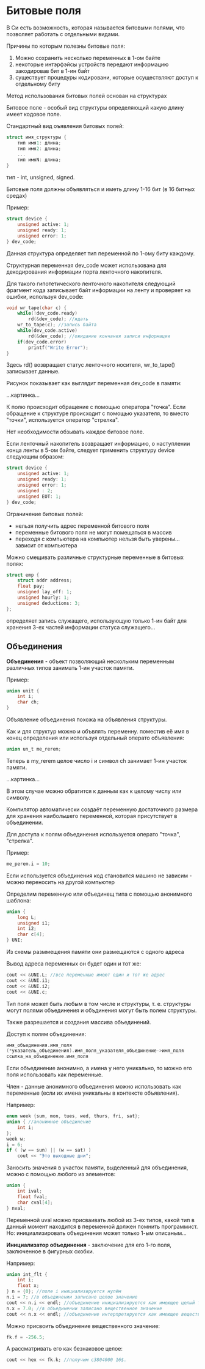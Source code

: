 # Битовые поля

В Си есть возможность, которая называется битовыми полями, что позволяет работать с отдельными видами.

Причины по которым полезны битовые поля:

1) Можно сохранить несколько переменных в 1-ом байте
2) некоторые интэрфэйсы устройств передают информацию закодировав бит в 1-ин байт
3) существует процедуры кодировани, которые осуществляют доступ к отдельному биту

Метод использования битовых полей основан на структурах

Битовое поле - особый вид структуры определяющий какую длину имеет кодовое поле.

Стандартный вид оъявления битовых полей:

```c
struct имя_структуры {
    тип имя1: длина;
    тип имя2: длина;
    ...
    тип имяN: длина;
}
```

тип - int, unsigned, signed.

Битовые поля должны объявляться и иметь длину 1-16 бит (в 16 битных средах)

Пример:

```c
struct device {
    unsigned active: 1;
    unsigned ready: 1;
    unsigned error: 1;
} dev_code;
```

Данная структура определяет тип переменной по 1-ому биту каждому.

Структурная переменная dev_code может использована для декодирования информации порта ленточного накопителя.

Для такого гипотетического ленточного накопителя следующий фрагмент кода записывает байт информации на ленту и проверяет на ошибки, используя dev_code:

```c
void wr_tape(char c) {
    while(!dev_code.ready)
        rd(&dev_code); //ждать
    wr_to_tape(c); //запись байта
    while(dev_code.active)
        rd(&dev_code); //ожидание кончания записи информации
    if(dev_code.error)
        printf("Write Error");
}
```

Здесь rd() возвращает статус ленточного носителя, wr_to_tape() записывает данные.

Рисунок показывает как выглядит переменная dev_code в памяти:

...картинка...

К полю происходит обращение с помощью оператора "точка". Если обращение к структуре происходит с помощью указателя, то вместо "точки", используется оператор "стрелка".

Нет необходимости обзывать каждое битовое поле.

Если ленточный накопитель возвращает информацию, о наступлении конца ленты в 5-ом байте, следует применить структуру device следующим образом:

```c
struct device {
    unsigned active: 1;
    unsigned ready: 1;
    unsigned error: 1;
    unsigned : 2;
    unsigned EOT: 1;
} dev_code;
```

Ограничение битовых полей:

- нельзя получить адрес переменной битового поля
- переменные битового поля не могут помещаться в массив
- переходя с компьютера на компьютер нельзя быть уверены... зависит от компьютера

Можно смещивать различные структурные переменные в битовых полях:

```c
struct emp {
    struct addr address;
    float pay;
    unsigned lay_off: 1;
    unsigned hourly: 1;
    unsigned deductions: 3;
};
```

определяет запись служащего, использующую только 1-ин байт для хранения 3-ех частей информации статуса служащего...

## Объединения

**Объединения** - объект позволяющий нескольким переменным различных типов занимать 1-ин участок памяти.

Пример:

```c
union unit {
    int i;
    char ch;
}
```

Объявление объединения похожа на объявления структуры.

Как и для структур можно и объвлять переменну. поместив её имя в конец определения или используя отдельный операто объявления:

```c
union un_t me_rerem;
```

Теперь в my_rerem целое число i и символ ch занимает 1-ин участок памяти.

...картинка...

В этом случае можно обратится к данным как к целому числу или символу.

Компилятор автоматически создаёт переменную достаточного размера для хранения наибольшего переменной, которая присутствует в объединении.

Для доступа к полям объединения используется операто "точка", "стрелка".

Пример:

```c
me_perem.i = 10;
```

Если используется объединения код становится машино не зависим - можно переносить на другой компьютер

Определим переменную или объединещ типа с помощью анонимного шаблона:

```c
union {
    long L;
    unsigned i1;
    int i2;
    char c[4];
} UNI;
```

Из схемы разммещения памяти они размещаются с одного адреса

Вывод адреса переменных он будет один и тот же:

```cpp
cout << &UNI.L; //все переменные имеют один и тот же адрес
cout << &UNI.i1;
cout << &UNI.i2;
cout << &UNI.c;
```

Тип поля может быть любым в том числе и структуры, т. е. структуры могут полями объединения и объдинения могут быть полем структуры.

Также разрешается и создания массива объединений.

Доступ к полям объединения:

```c
имя_объединения.имя_поля
(*указатель_объединения).имя_поля_указателя_объединение->имя_поля
ссылка_на_объединение.имя_поля
```

Если объединение анонимно, а имена у него уникально, то можно его поля использовать как переменные.

Член - данные анонимного объединения можно использовать как переменные (если их имена уникальны в контексте объявления).

Например:

```cpp
enum week {sum, mon, tues, wed, thurs, fri, sat};
union { //анонимное объединение
    int i;
};
week w;
i = 6;
if ( (w == sun) || (w == sat) )
    cout << "Это выходные дни";
```

Заносить значения в участок памяти, выделенный для объединения, можно с помощью любого из элементов:

```c
union {
    int ival;
    float fval;
    char cval[4];
} nval;
```

Переменной uval можно присваивать любой из 3-ех типов, какой тип в данный момент находится в переменной должен помнить программист. Но: инициализировать объединения может только 1-ым описаным...

**Инициализатор объединения** - заключение для его 1-го поля, заключенное в фигурных скобки.

Например:

```c
union int_flt {
    int i;
    float x;
} n = {0}; //поле i инициализируется нулём
n.i = 7; //в объединении записано целое значение
cout << n.i << endl; //объединение инициализируется как имеющее целый тип
n.x = 7.0; //в объединении записано вещественное значение
cout << n.x << endl; //объединение интерпретируется как имеющее вещественный тип.
```

Можно присвоить объединение вещественного значение:

```c
fk.f = -256.5;
```

А рассматривать его как безнаковое целое:

```c
cout << hex << fk.k; //получим с3804000 16$.
```
